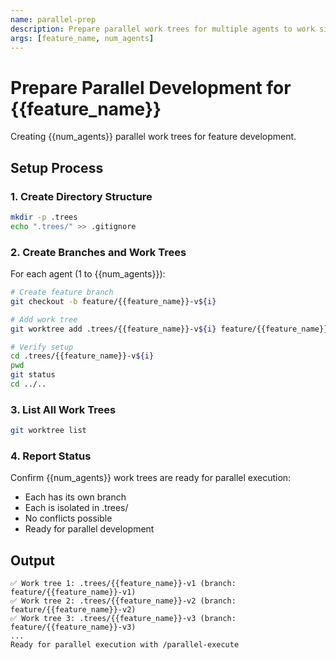 ```yaml
---
name: parallel-prep
description: Prepare parallel work trees for multiple agents to work simultaneously
args: [feature_name, num_agents]
---
```


# Prepare Parallel Development for {{feature_name}}

Creating {{num_agents}} parallel work trees for feature development.

## Setup Process

### 1. Create Directory Structure
```bash
mkdir -p .trees
echo ".trees/" >> .gitignore
```

### 2. Create Branches and Work Trees
For each agent (1 to {{num_agents}}):

```bash
# Create feature branch
git checkout -b feature/{{feature_name}}-v${i}

# Add work tree
git worktree add .trees/{{feature_name}}-v${i} feature/{{feature_name}}-v${i}

# Verify setup
cd .trees/{{feature_name}}-v${i}
pwd
git status
cd ../..
```

### 3. List All Work Trees
```bash
git worktree list
```

### 4. Report Status
Confirm {{num_agents}} work trees are ready for parallel execution:
- Each has its own branch
- Each is isolated in .trees/
- No conflicts possible
- Ready for parallel development

## Output
```
✅ Work tree 1: .trees/{{feature_name}}-v1 (branch: feature/{{feature_name}}-v1)
✅ Work tree 2: .trees/{{feature_name}}-v2 (branch: feature/{{feature_name}}-v2)
✅ Work tree 3: .trees/{{feature_name}}-v3 (branch: feature/{{feature_name}}-v3)
...
Ready for parallel execution with /parallel-execute
```
